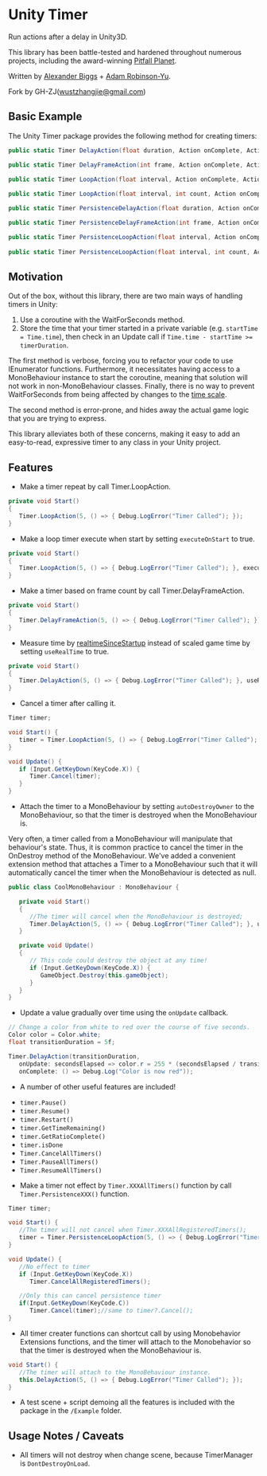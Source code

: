 # Unity Timer

Run actions after a delay in Unity3D.

This library has been battle-tested and hardened throughout numerous projects, including the award-winning [Pitfall Planet](http://pitfallplanet.com/).

Written by [Alexander Biggs](http://akbiggs.com) + [Adam Robinson-Yu](http://www.adamgryu.com/).

Fork by GH-ZJ(wustzhangjie@gmail.com)

## Basic Example

The Unity Timer package provides the following method for creating timers:
```c#
public static Timer DelayAction(float duration, Action onComplete, Action<float> onUpdate = null, bool useRealTime = false, MonoBehaviour autoDestroyOwner = null);

public static Timer DelayFrameAction(int frame, Action onComplete, Action<float> onUpdate = null, MonoBehaviour autoDestroyOwner = null);

public static Timer LoopAction(float interval, Action onComplete, Action<float> onUpdate = null,bool useRealTime = false, bool executeOnStart = false, MonoBehaviour autoDestroyOwner = null);
        
public static Timer LoopAction(float interval, int count, Action onComplete, Action<float> onUpdate = null, Action onFinished = null, bool useRealTime = false, bool executeOnStart = false, MonoBehaviour autoDestroyOwner = null);

public static Timer PersistenceDelayAction(float duration, Action onComplete, Action<float> onUpdate = null, bool useRealTime = false, MonoBehaviour autoDestroyOwner = null);

public static Timer PersistenceDelayFrameAction(int frame, Action onComplete, Action<float> onUpdate = null, MonoBehaviour autoDestroyOwner = null);

public static Timer PersistenceLoopAction(float interval, Action onComplete, Action<float> onUpdate = null,bool useRealTime = false, bool executeOnStart = false, MonoBehaviour autoDestroyOwner = null);
        
public static Timer PersistenceLoopAction(float interval, int count, Action onComplete, Action<float> onUpdate = null, Action onFinished = null, bool useRealTime = false, bool executeOnStart = false, MonoBehaviour autoDestroyOwner = null);
```
## Motivation

Out of the box, without this library, there are two main ways of handling timers in Unity:

1. Use a coroutine with the WaitForSeconds method.
2. Store the time that your timer started in a private variable (e.g. `startTime = Time.time`), then check in an Update call if `Time.time - startTime >= timerDuration`.

The first method is verbose, forcing you to refactor your code to use IEnumerator functions. Furthermore, it necessitates having access to a MonoBehaviour instance to start the coroutine, meaning that solution will not work in non-MonoBehaviour classes. Finally, there is no way to prevent WaitForSeconds from being affected by changes to the [time scale](http://docs.unity3d.com/ScriptReference/Time-timeScale.html).

The second method is error-prone, and hides away the actual game logic that you are trying to express.

This library alleviates both of these concerns, making it easy to add an easy-to-read, expressive timer to any class in your Unity project.

## Features

* Make a timer repeat by call Timer.LoopAction.
```c#
private void Start()
{
   Timer.LoopAction(5, () => { Debug.LogError("Timer Called"); });
}
```

* Make a loop timer execute when start by setting `executeOnStart` to true.
```c#
private void Start()
{
   Timer.LoopAction(5, () => { Debug.LogError("Timer Called"); }, executeOnStart: true);
}
```

* Make a timer based on frame count by call Timer.DelayFrameAction.
```c#
private void Start()
{
   Timer.DelayFrameAction(5, () => { Debug.LogError("Timer Called"); });
}
```

* Measure time by [realtimeSinceStartup](http://docs.unity3d.com/ScriptReference/Time-realtimeSinceStartup.html) instead of scaled game time by setting `useRealTime` to true.
```c#
private void Start()
{
   Timer.DelayAction(5, () => { Debug.LogError("Timer Called"); }, useRealTime: true);
}
```

* Cancel a timer after calling it.
```c#
Timer timer;

void Start() {
   timer = Timer.LoopAction(5, () => { Debug.LogError("Timer Called"); });
}

void Update() {
   if (Input.GetKeyDown(KeyCode.X)) {
      Timer.Cancel(timer);
   }
}
```

* Attach the timer to a MonoBehaviour by setting `autoDestroyOwner` to the MonoBehaviour, so that the timer is destroyed when the MonoBehaviour is.

Very often, a timer called from a MonoBehaviour will manipulate that behaviour's state. Thus, it is common practice to cancel the timer in the OnDestroy method of the MonoBehaviour. We've added a convenient extension method that attaches a Timer to a MonoBehaviour such that it will automatically cancel the timer when the MonoBehaviour is detected as null.
```c#
public class CoolMonoBehaviour : MonoBehaviour {

   private void Start()
   {
      //The timer will cancel when the MonoBehaviour is destroyed;
      Timer.DelayAction(5, () => { Debug.LogError("Timer Called"); }, useRealTime: true, autoDestroyOwner: this);
   }

   private void Update()
   {
      // This code could destroy the object at any time!
      if (Input.GetKeyDown(KeyCode.X)) {
         GameObject.Destroy(this.gameObject);
      }
   }
}
```

* Update a value gradually over time using the `onUpdate` callback.

```c#
// Change a color from white to red over the course of five seconds.
Color color = Color.white;
float transitionDuration = 5f;

Timer.DelayAction(transitionDuration,
   onUpdate: secondsElapsed => color.r = 255 * (secondsElapsed / transitionDuration),
   onComplete: () => Debug.Log("Color is now red"));
```

* A number of other useful features are included!

- `timer.Pause()`
- `timer.Resume()`
- `timer.Restart()`
- `timer.GetTimeRemaining()`
- `timer.GetRatioComplete()`
- `timer.isDone`
- `Timer.CancelAllTimers()`
- `Timer.PauseAllTimers()`
- `Timer.ResumeAllTimers()`

* Make a timer not effect by `Timer.XXXAllTimers()` function by call `Timer.PersistenceXXX()` function.
```c#
Timer timer;

void Start() {
   //The timer will not cancel when Timer.XXXAllRegisteredTimers();
   timer = Timer.PersistenceLoopAction(5, () => { Debug.LogError("Timer Called"); });
}

void Update() {
   //No effect to timer
   if (Input.GetKeyDown(KeyCode.X))
      Timer.CancelAllRegisteredTimers();

   //Only this can cancel persistence timer
   if(Input.GetKeyDown(KeyCode.C))
      Timer.Cancel(timer);//same to timer?.Cancel();
}
```

* All timer creater functions can shortcut call by using Monobehavior Extensions functions, and the timer will attach to the Monobehavior so that the timer is destroyed when the MonoBehaviour is.
```c#
void Start() {
   //The timer will attach to the MonoBehaviour instance.
   this.DelayAction(5, () => { Debug.LogError("Timer Called"); });
}
```


* A test scene + script demoing all the features is included with the package in the `/Example` folder.

## Usage Notes / Caveats
* All timers will not destroy when change scene, because TimerManager is `DontDestroyOnLoad`.
